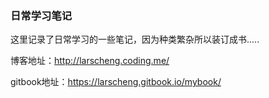 ### 日常学习笔记

这里记录了日常学习的一些笔记，因为种类繁杂所以装订成书.....

博客地址：http://larscheng.coding.me/

gitbook地址：https://larscheng.gitbook.io/mybook/